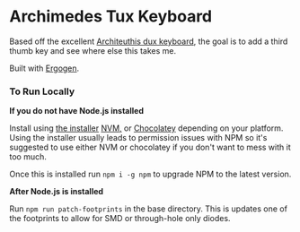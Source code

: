 # Archimedes Tux Keyboard

Based off the excellent [Architeuthis dux keyboard](https://github.com/tapioki/cephalopoda/tree/main/Architeuthis%20dux), the goal is to add a third thumb key and see where else this takes me.

Built with [Ergogen](https://github.com/mrzealot/ergogen).

### To Run Locally

**If you do not have Node.js installed** 

Install using [the installer](https://nodejs.org/en/download/) [NVM,](https://github.com/nvm-sh/nvm) or [Chocolatey](https://community.chocolatey.org/packages/nodejs-lts) depending on your platform.  Using the installer usually leads to permission issues with NPM so it's suggested to use either NVM or chocolatey if you don't want to mess with it too much.

Once this is installed run `npm i -g npm` to upgrade NPM to the latest version.

**After Node.js is installed**

Run `npm run patch-footprints` in the base directory.  This is updates one of the footprints to allow for SMD or through-hole only diodes.
